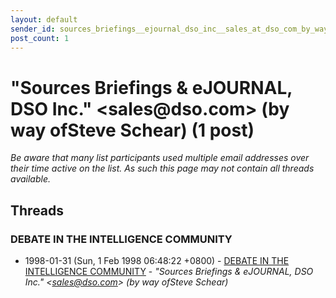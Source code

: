 ```yaml
---
layout: default
sender_id: sources_briefings__ejournal_dso_inc__sales_at_dso_com_by_way_ofsteve_schear_
post_count: 1
---
```


# "Sources Briefings & eJOURNAL, DSO Inc." <sales<span>@</span>dso.com> (by way ofSteve Schear) (1 post)

_Be aware that many list participants used multiple email addresses over their time active on the list. As such this page may not contain all threads available._

## Threads

### DEBATE IN THE INTELLIGENCE COMMUNITY
+ 1998-01-31 (Sun, 1 Feb 1998 06:48:22 +0800) - [DEBATE IN THE INTELLIGENCE COMMUNITY](/archive/1998/01/a45c094d1ef9113a70e44cce3df7ee6d6bd346e28af750e521171493aa15375e) - _"Sources Briefings & eJOURNAL, DSO Inc." \<sales@dso.com\> (by way ofSteve Schear)_

